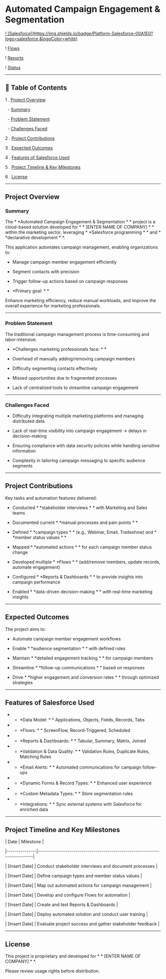  # Automated Campaign Engagement  & Segmentation



 [! [Salesforce](https://img.shields.io/badge/Platform-Salesforce-00A1E0?logo=salesforce &logoColor=white)](https://www.salesforce.com/)

! [Flows](https://img.shields.io/badge/Automation-Flows-brightgreen)

! [Reports](https://img.shields.io/badge/Analytics-Reports%20%26%20Dashboards-blue)

! [Status](https://img.shields.io/badge/Status-In%20Progress-yellow)



---



 ## 📖 Table of Contents

1 .  [Project Overview](#project-overview)

&nbsp;  -  [Summary](#summary)

&nbsp;  -  [Problem Statement](#problem-statement)

&nbsp;  -  [Challenges Faced](#challenges-faced)

2 .  [Project Contributions](#project-contributions)

3 .  [Expected Outcomes](#expected-outcomes)

4 .  [Features of Salesforce Used](#features-of-salesforce-used)

5 .  [Project Timeline  & Key Milestones](#project-timeline-and-key-milestones)

6 .  [License](#license)



---



 ## Project Overview



 ### Summary

The  * *Automated Campaign Engagement  & Segmentation * * project is a cloud-based solution developed for  * * [ENTER NAME OF COMPANY] * * within the marketing sector, leveraging  * *Salesforce programming * * and  * *declarative development * *.  



This application automates campaign management, enabling organizations to:  

 - Manage campaign member engagement efficiently  

 - Segment contacts with precision  

 - Trigger follow-up actions based on campaign responses  



 * *Primary goal: * *  

Enhance marketing efficiency, reduce manual workloads, and improve the overall experience for marketing professionals.  



---



 ### Problem Statement

The traditional campaign management process is time-consuming and labor-intensive.  



 * *Challenges marketing professionals face: * *

 - Overhead of manually adding/removing campaign members  

 - Difficulty segmenting contacts effectively  

 - Missed opportunities due to fragmented processes  

 - Lack of centralized tools to streamline campaign engagement  



---



 ### Challenges Faced

 - Difficulty integrating multiple marketing platforms and managing distributed data  

 - Lack of real-time visibility into campaign engagement → delays in decision-making  

 - Ensuring compliance with data security policies while handling sensitive information  

 - Complexity in tailoring campaign messaging to specific audience segments  



---



 ## Project Contributions

Key tasks and automation features delivered:  

 - Conducted  * *stakeholder interviews * * with Marketing and Sales teams  

 - Documented current  * *manual processes and pain points * *  

 - Defined  * *campaign types * * (e.g., Webinar, Email, Tradeshow) and  * *member status values * *  

 - Mapped  * *automated actions * * for each campaign member status change  

 - Developed multiple  * *Flows * * (add/remove members, update records, automate engagement)  

 - Configured  * *Reports  & Dashboards * * to provide insights into campaign performance  

 - Enabled  * *data-driven decision-making * * with real-time marketing insights  



---



 ## Expected Outcomes

The project aims to:  

 - Automate campaign member engagement workflows  

 - Enable  * *audience segmentation * * with defined rules  

 - Maintain  * *detailed engagement tracking * * for campaign members  

 - Streamline  * *follow-up communications * * based on responses  

 - Drive  * *higher engagement and conversion rates * * through optimized strategies  



---



 ## Features of Salesforce Used

 -  * *Data Model: * * Applications, Objects, Fields, Records, Tabs  

 -  * *Flows: * * ScreenFlow, Record-Triggered, Scheduled  

 -  * *Reports  & Dashboards: * * Tabular, Summary, Matrix, Joined  

 -  * *Validation  & Data Quality: * * Validation Rules, Duplicate Rules, Matching Rules  

 -  * *Email Alerts: * * Automated communications for campaign follow-ups  

 -  * *Dynamic Forms  & Record Types: * * Enhanced user experience  

 -  * *Custom Metadata Types: * * Store segmentation rules  

 -  * *Integrations: * * Sync external systems with Salesforce for enriched data  



---



 ## Project Timeline and Key Milestones

| Date          | Milestone                                                                 |

|---------------|---------------------------------------------------------------------------|

|  [Insert Date] | Conduct stakeholder interviews and document processes                     |

|  [Insert Date] | Define campaign types and member status values                            |

|  [Insert Date] | Map out automated actions for campaign management                         |

|  [Insert Date] | Develop and configure Flows for automation                                |

|  [Insert Date] | Create and test Reports  & Dashboards                                      |

|  [Insert Date] | Deploy automated solution and conduct user training                       |

|  [Insert Date] | Evaluate project success and gather stakeholder feedback                  |



---



 ## License

This project is proprietary and developed for  * * [ENTER NAME OF COMPANY] * *.  

Please review usage rights before distribution.




